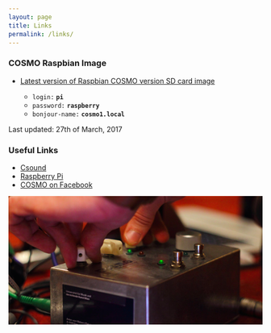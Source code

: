```yaml
---
layout: page
title: Links
permalink: /links/
---
```


### COSMO Raspbian Image

* [Latest version of Raspbian COSMO version SD card image](https://drive.google.com/open?id=0B-Iu7KEexnCpdWVKUFRmUTdaRWc)

	- ```login:``` **```pi```** 
	- ```password:``` **```raspberry```**
	- ```bonjour-name:``` **```cosmo1.local```**

Last updated: 27th of March, 2017

### Useful Links

* [Csound](https://csound.com)
* [Raspberry Pi](https://www.raspberrypi.org/)
* [COSMO on Facebook](https://www.facebook.com/cosmoproject)


![alt text](/images/Live_03.png "Live_03")
